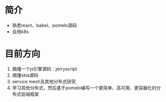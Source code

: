 简介
========
 - 熟悉react、babel、pomelo源码
 - 会用k8s
 
 # 目前方向
 1. 搞懂一个js引擎源码：jerryscript
 2. 搞懂skia源码
 3. service mesh及其他分布式研究
 4. 学习其他分布式，然后基于pomelo编写一个更简单、高可用、更容器化的分布式前端框架
